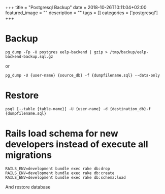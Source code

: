 +++
title =  "Postgresql Backup"
date = 2018-10-26T10:11:04+02:00
featured_image = ""
description = ""
tags = []
categories = ['postgresql']
+++


# Backup

    pg_dump -Fp -U postgres eelp-backend | gzip > /tmp/backup/eelp-backend-backup.sql.gz

or

    pg_dump -U {user-name} {source_db} -f {dumpfilename.sql} --data-only


# Restore

    psql [--table {table-name}] -U {user-name} -d {destination_db}-f {dumpfilename.sql}


# Rails load schema for new developers instead of execute all migrations

    RAILS_ENV=development bundle exec rake db:drop
    RAILS_ENV=development bundle exec rake db:create
    RAILS_ENV=development bundle exec rake db:schema:load

And restore database
